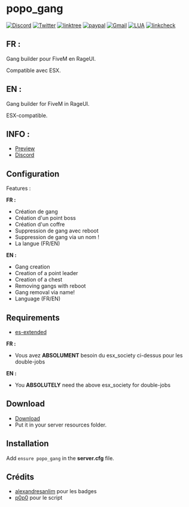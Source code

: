 # popo_gang

[![Discord](https://img.shields.io/badge/Discord-5865F2?style=for-the-badge&logo=discord&logoColor=white)](https://discord.gg/yQcMBUUkNc)
[![Twitter](https://img.shields.io/badge/Twitter-1DA1F2?style=for-the-badge&logo=twitter&logoColor=white)](https://twitter.com/L4P0p0)
[![linktree](https://img.shields.io/badge/linktree-39E09B?style=for-the-badge&logo=linktree&logoColor=white)](https://linktr.ee/p0p0_l4_t4nch3)
[![paypal](https://img.shields.io/badge/PayPal-00457C?style=for-the-badge&logo=paypal&logoColor=white)](https://paypal.me/p0p0l4t4nch3?country.x=FR&locale.x=fr_FR)
[![Gmail](https://img.shields.io/badge/Gmail-D14836?style=for-the-badge&logo=gmail&logoColor=white)](mailto:popodevfivem@gmail.com)
[![LUA](https://img.shields.io/badge/Lua-2C2D72?style=for-the-badge&logo=lua&logoColor=white)](https://www.lua.org)
[![linkcheck](https://github.com/Leap0p0/popo_gang/actions/workflows/test_link.yml/badge.svg)](https://github.com/Leap0p0/popo_gang/actions/workflows/test_link.yml)


## FR :

Gang builder pour FiveM en RageUI.

Compatible avec ESX.

## EN :

Gang builder for FiveM in RageUI.

ESX-compatible.

## INFO :

* [Preview](https://youtu.be/p6IAF2pX9HE)
* [Discord](https://discord.gg/yQcMBUUkNc)


## Configuration
Features :

**FR :** 
* Création de gang
* Création d'un point boss
* Création d'un coffre
* Suppression de gang avec reboot
* Suppression de gang via un nom !
* La langue (FR/EN)

**EN :**
* Gang creation
* Creation of a point leader
* Creation of a chest
* Removing gangs with reboot
* Gang removal via name!
* Language (FR/EN)

## Requirements
* [es-extended](https://github.com/Vanheden/es_extended)

**FR :** 

* Vous avez **ABSOLUMENT** besoin du esx_society ci-dessus pour les double-jobs

**EN :**

* You **ABSOLUTELY** need the above esx_society for double-jobs

## Download
* [Download](https://github.com/Leap0p0/popo_gang/archive/refs/heads/main.zip)
* Put it in your server resources folder.

## Installation
Add ``ensure popo_gang`` in the **server.cfg** file.

## Crédits

* [alexandresanlim](https://github.com/alexandresanlim) pour les badges
* [p0p0](https://github.com/Leap0p0) pour le script
